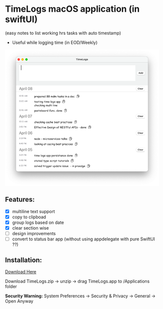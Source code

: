 # TimeLogs macOS application (in swiftUI)
(easy notes to list working hrs tasks with auto timestamp)

- Useful while logging time (in EOD/Weekly)


![Screenshot](timeLogs_screen.png)

## Features:

- [x] multiline text support
- [x] copy to clipboad
- [x] group logs based on date
- [x] clear section wise
- [ ] design improvements
- [ ] convert to status bar app (without using appdelegate with pure SwiftUI ??)

## Installation:

[Download Here](TimeLogs.zip)

Download TimeLogs.zip -> unzip -> drag TimeLogs.app to /Applications folder

**Security Warning:** System Preferences -> Security & Privacy -> General -> Open Anyway

  
   
   


